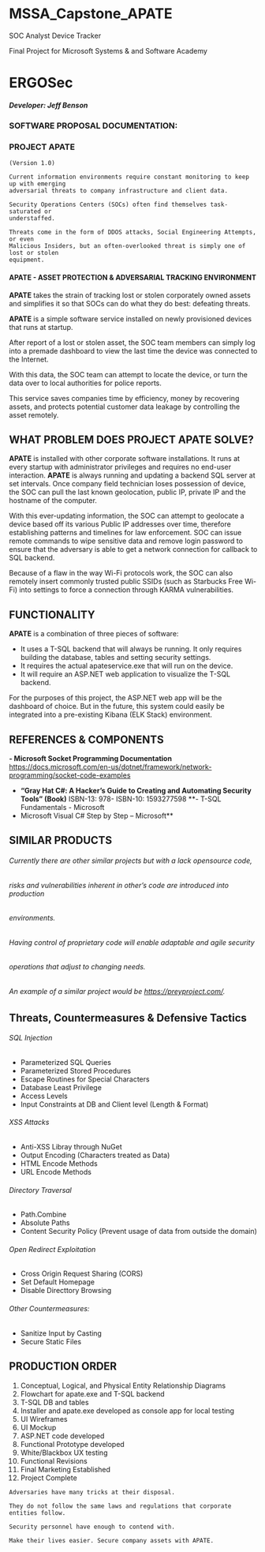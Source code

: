 # MSSA_Capstone_APATE
SOC Analyst Device Tracker

Final Project for Microsoft Systems & and Software Academy
 
# ERGOSec



##### Developer: Jeff Benson

### SOFTWARE PROPOSAL DOCUMENTATION:

### PROJECT APATE

```
(Version 1.0)
```

```
Current information environments require constant monitoring to keep up with emerging
adversarial threats to company infrastructure and client data.
```
```
Security Operations Centers (SOCs) often find themselves task-saturated or
understaffed.
```
```
Threats come in the form of DDOS attacks, Social Engineering Attempts, or even
Malicious Insiders, but an often-overlooked threat is simply one of lost or stolen
equipment.
```
#### APATE - ASSET PROTECTION & ADVERSARIAL TRACKING ENVIRONMENT


**APATE** takes the strain of tracking lost or stolen corporately owned assets and simplifies
it so that SOCs can do what they do best: defeating threats.

**APATE** is a simple software service installed on newly provisioned devices that runs at
startup.

After report of a lost or stolen asset, the SOC team members can simply log into a
premade dashboard to view the last time the device was connected to the Internet.

With this data, the SOC team can attempt to locate the device, or turn the data over to
local authorities for police reports.

This service saves companies time by efficiency, money by recovering assets, and
protects potential customer data leakage by controlling the asset remotely.

## WHAT PROBLEM DOES PROJECT APATE SOLVE?


**APATE** is installed with other corporate software installations. It runs at every startup with
administrator privileges and requires no end-user interaction. **APATE** is always running and
updating a backend SQL server at set intervals.
Once company field technician loses possession of device, the SOC can pull the last known
geolocation, public IP, private IP and the hostname of the computer.

With this ever-updating information, the SOC can attempt to geolocate a device based off its
various Public IP addresses over time, therefore establishing patterns and timelines for law
enforcement. SOC can issue remote commands to wipe sensitive data and remove login password
to ensure that the adversary is able to get a network connection for callback to SQL backend.

Because of a flaw in the way Wi-Fi protocols work, the SOC can also remotely insert commonly
trusted public SSIDs (such as Starbucks Free Wi-Fi) into settings to force a connection through
KARMA vulnerabilities.

## FUNCTIONALITY

**APATE** is a combination of three pieces of software:

- It uses a T-SQL backend that will always be running. It only requires building the database, tables
and setting security settings.
- It requires the actual apateservice.exe that will run on the device.
- It will require an ASP.NET web application to visualize the T-SQL backend.

For the purposes of this project, the ASP.NET web app will be the dashboard of choice. But in the
future, this system could easily be integrated into a pre-existing Kibana (ELK Stack) environment.

## REFERENCES & COMPONENTS

**- Microsoft Socket Programming Documentation**
https://docs.microsoft.com/en-us/dotnet/framework/network-programming/socket-code-examples
- **“Gray Hat C#: A Hacker’s Guide to Creating and Automating Security Tools”
(Book)**
ISBN-13: 978-
ISBN-10: 1593277598
**- T-SQL Fundamentals - Microsoft
- Microsoft Visual C# Step by Step – Microsoft**


## SIMILAR PRODUCTS

###### Currently there are other similar projects but with a lack opensource code,

###### risks and vulnerabilities inherent in other’s code are introduced into production

###### environments.

###### Having control of proprietary code will enable adaptable and agile security

###### operations that adjust to changing needs.

###### An example of a similar project would be https://preyproject.com/.




## Threats, Countermeasures & Defensive Tactics
###### SQL Injection

- Parameterized SQL Queries
- Parameterized Stored Procedures
- Escape Routines for Special Characters
- Database Least Privilege
- Access Levels
- Input Constraints at DB and Client level (Length & Format)

###### XSS Attacks

- Anti-XSS Libray through NuGet
- Output Encoding (Characters treated as Data)
- HTML Encode Methods
- URL Encode Methods

###### Directory Traversal

- Path.Combine
- Absolute Paths
- Content Security Policy (Prevent usage of data from outside the domain)

###### Open Redirect Exploitation

- Cross Origin Request Sharing (CORS)
- Set Default Homepage
- Disable Directtory Browsing

###### Other Countermeasures:

- Sanitize Input by Casting
- Secure Static Files



## PRODUCTION ORDER
1. Conceptual, Logical, and Physical Entity Relationship Diagrams
2. Flowchart for apate.exe and T-SQL backend
3. T-SQL DB and tables
4. Installer and apate.exe developed as console app for local testing
5. UI Wireframes
6. UI Mockup
7. ASP.NET code developed
8. Functional Prototype developed
9. White/Blackbox UX testing
10. Functional Revisions
11. Final Marketing Established
12. Project Complete



```
Adversaries have many tricks at their disposal.
```
```
They do not follow the same laws and regulations that corporate entities follow.
```
```
Security personnel have enough to contend with.
```
```
Make their lives easier. Secure company assets with APATE.
```
